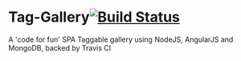 Tag-Gallery[![Build Status](https://travis-ci.org/NeLk42/gallery.svg?branch=master)](https://travis-ci.org/NeLk42/gallery)
===========
A 'code for fun' SPA Taggable gallery using NodeJS, AngularJS and MongoDB, backed by Travis CI
